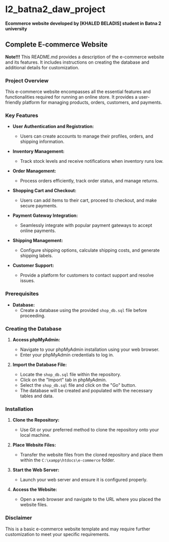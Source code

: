 # l2_batna2_daw_project
**Ecommerce website developed by [KHALED BELADIS] student in Batna 2 university**

## Complete E-commerce Website

**Note!!!** This README.md provides a description of the e-commerce website and its features. It includes instructions on creating the database and additional details for customization.

### Project Overview

This e-commerce website encompasses all the essential features and functionalities required for running an online store. It provides a user-friendly platform for managing products, orders, customers, and payments.

### Key Features

* **User Authentication and Registration:**
    * Users can create accounts to manage their profiles, orders, and shipping information.

* **Inventory Management:**
    * Track stock levels and receive notifications when inventory runs low.

* **Order Management:**
    * Process orders efficiently, track order status, and manage returns.

* **Shopping Cart and Checkout:**
    * Users can add items to their cart, proceed to checkout, and make secure payments.

* **Payment Gateway Integration:**
    * Seamlessly integrate with popular payment gateways to accept online payments.

* **Shipping Management:**
    * Configure shipping options, calculate shipping costs, and generate shipping labels.

* **Customer Support:**
    * Provide a platform for customers to contact support and resolve issues.

### Prerequisites

- **Database:**
    - Create a database using the provided `shop_db.sql` file before proceeding.

### Creating the Database

1. **Access phpMyAdmin:**
    - Navigate to your phpMyAdmin installation using your web browser.
    - Enter your phpMyAdmin credentials to log in.

2. **Import the Database File:**
    - Locate the `shop_db.sql` file within the repository.
    - Click on the "Import" tab in phpMyAdmin.
    - Select the `shop_db.sql` file and click on the "Go" button.
    - The database will be created and populated with the necessary tables and data.

### Installation

1. **Clone the Repository:**
    - Use Git or your preferred method to clone the repository onto your local machine.

2. **Place Website Files:**
    - Transfer the website files from the cloned repository and place them within the `C:\xampp\htdocs\e-commerce` folder.

3. **Start the Web Server:**
    - Launch your web server and ensure it is configured properly.

4. **Access the Website:**
    - Open a web browser and navigate to the URL where you placed the website files.

### Disclaimer

This is a basic e-commerce website template and may require further customization to meet your specific requirements.

